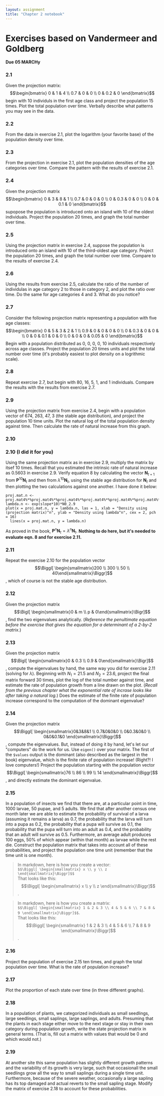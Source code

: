 ```yaml
---
layout: assignment
title: "Chapter 2 notebook"
---
```


# Exercises based on Vandermeer and Goldberg
**Due 05 MARCHy**

### 2.1
Given the projection matrix:
$$\begin{bmatrix}
0 & 1 & 4 \\
0.7 & 0 & 0 \\
0 & 0.2 & 0
\end{bmatrix}$$
begin with 10 individuls in the first age class and project the population 15 times. Plot the total population over time. Verbally describe what patterns you may see in the data.

### 2.2
From the data in exercise 2.1, plot the logarithm (your favorite base) of the population density over time.

### 2.3
From the projection in exercise 2.1, plot the population densities of the age categories over time. Compare the pattern with the results of exercise 2.1.

### 2.4
Given the projection matrix
$$\begin{bmatrix}
0   & 3   & 8   & 1 \\
0.7 & 0   & 0   & 0 \\
0   & 0.3 & 0   & 0 \\
0   & 0   & 0.1 & 0
\end{bmatrix}$$
supopose the population is introduced onto an island with 10 of the oldest individuals. Project the population 20 times, and graph the total number over time.

### 2.5
Using the projection matrix in exercise 2.4, suppose the population is introduced onto an island with 10 of the third-oldest age category. Project the population 20 times, and graph the total number over time. Compare to the results of exercise 2.4.

### 2.6
Using the results from exercise 2.5, calculate the ratio of the number of individulas in age category 2 to those in category 2, and plot the ratio over time. Do the same for age categories 4 and 3. What do you notice?

### 2.7
Consider the following projection matrix representing a population with five age classes:
$$\begin{bmatrix}
0 & 5 & 3 & 2 & 1 \\
0.9 & 0 & 0 & 0 & 0 \\
0 & 0.3 & 0 & 0 &  \\
0 & 0 & 0.1 & 0 & 0 \\
0 & 0 & 0 & 0.05 & 0
\end{bmatrix}$$
Begin with a population distributed as 0, 0, 0, 0, 10 individuals respectively across age classes. Project the population 20 times units and plot the total number over time (it's probably easiest to plot density on a logrithmic scale).

### 2.8
Repeat exercise 2.7, but begin with 80, 16, 5, 1, and 1 individuals. Compare the results with the results from exercise 2.7.

### 2.9
Using the projection matrix from exercise 2.4, begin with a population vector of 674, 263, 47, 3 (the stable age distribution), and project the population 10 time units. Plot the natural log of the total population density against time. Then calculate the rate of natural increase from this graph.

### 2.10
### 2.10 (I did it for you)
Using the same projection matrix as in exercise 2.9, multiply the matrix by itsef 10 times. Recall that you estimated the intrinsic rate of natural increase as 0.5603 in exercise 2.9. Verify equation 8 by calculating the vector $\mathbf{N}_{t+1}$ from $\mathbf{P}^{10}\mathbf{N}_t$ and then from $\lambda ^10\mathbf{N}_t$, using the stable age distribution for $\mathbf{N}_t$ and then plotting the two calculations against one another. I have done it below:  
```
proj.mat.n <- proj.mat4%*%proj.mat4%*%proj.mat4%*%proj.mat4%*%proj.mat4%*%proj.mat4%*%proj.mat4%*%proj.mat4%*%proj.mat4%*%proj.mat4%*%N0_2.9
lambda.n <- exp(slope*10)*N0_2.9
plot(x = proj.mat.n, y = lambda.n, las = 1, xlab = "Density using (projection matrix)^n", ylab = "Density using lambda^n", cex = 2, pch = 16)
  lines(x = proj.mat.n, y = lambda.n)
```  
As proved in the book, $\mathbf{P}^n\mathbf{N}_t = \lambda ^n\mathbf{N}_t$. **Nothing to do here, but it's needed to evaluate eqn. 8 and for exercise 2.11.**

### 2.11
Repeat the exercise 2.10 for the population vector $$\Biggl[ \begin{smallmatrix}200 \\ 300 \\ 50 \\ 40\end{smallmatrix}\Biggr]$$, which of course is not the stable age distribution.

### 2.12
Given the projection matrix $$\Bigl[ \begin{smallmatrix}0 & m \\ p & 0\end{smallmatrix}\Bigr]$$, find the two eigenvalues analytically. (*Reference the penultimate equation before the exercise that gives the equation for a determinant of a 2-by-2 matrix.*)

### 2.13
Given the projection matrix $$\Bigl[ \begin{smallmatrix}0 & 0.3 \\ 0.9 & 0\end{smallmatrix}\Bigr]$$, compute the eigenvalues by hand, the same way you did for exercise 2.11 (solving for $\lambda$). Beginning with $N_1 = 21.5$ and $N_2 = 23.6$, project the final matrix forward 30 times, plot the log of the total number against time, and estimate the rate of population growth from a line drawn on the plot. (*Recall from the previous chapter what the exponential rate of incrase looks like after taking a natural log.*) Does the estimate of the finite rate of population increase correspond to the computation of the dominant eigenvalue?

### 2.14
Given the projection matrix $$\Biggl[ \begin{smallmatrix}0&3&8&1 \\ 0.7&0&0&0 \\ 0&0.3&0&0 \\ 0&0&0.1&0  \end{smallmatrix}\Biggr]$$, compute the eigenvalues. But, instead of doing it by hand, let's let our "computers" do the work for us. Use `eigen()` over your matrix. The first of the `$values` output is the dominant (also described as the largest in the book) eigenvalue, which is the finite rate of population increase! (Right?! I love computers!) Project the population starting with the population vector $$\Biggl[ \begin{smallmatrix}76 \\ 86 \\ 99 \\ 14  \end{smallmatrix}\Biggr]$$, and directly estimate the dominant eigenvalue.


### 2.15
In a population of insects we find that there are, at a particular point in time, 1000 larvae, 50 pupae, and 5 adults. We find that after another census one month later we are able to estimate the probability of survival of a larva (assuming it remains a larva) as 0.7, the probability that the larva will turn into a pupa as 0.2, the probability that a pupa will survive as 0.1, the probability that the pupa will turn into an adult as 0.4, and the probability that an adult will survive as 0.5. Furthermore, an average adult produces 100 eggs, 50% of which appear (within that month) as larvae while the rest die. Construct the population matrix that takes into account all of these probabilities, and project the population one time unit (remember that the time unit is one month).

> In markdown, here is how you create a vector:  
`$$\Biggl[ \begin{smallmatrix} x \\ y \\ z \end{smallmatrix}\Biggr]$$`  
That looks like this: $$\Biggl[ \begin{smallmatrix} x \\ y \\ z \end{smallmatrix}\Biggr]$$.

> In markdown, here is how you create a matrix:  
`$$\Biggl[ \begin{smallmatrix} 1 & 2 & 3 \\ 4 & 5 & 6 \\ 7 & 8 & 9 \end{smallmatrix}\Biggr]$$`.  
That looks like this: $$\Biggl[ \begin{smallmatrix} 1 & 2 & 3 \\ 4 & 5 & 6 \\ 7 & 8 & 9 \end{smallmatrix}\Biggr]$$.

### 2.16
Project the population of exercise 2.15 ten times, and graph the total population over time. What is the rate of population increase?

### 2.17
Plot the proportion of each state over time (in three different graphs).

### 2.18
In a population of plants, we categorized individuals as small seedlings, large seedlings, small saplings, large saplings, and adults. Presuming that the plants in each stage either move to the next stage or stay in their own category during population growth, write the state projection matrix in general terms. (That is, fill out a matrix with values that would be 0 and which would not.)

### 2.19
At another site this same population has slightly different growth patterns and the variability of its growth is very large, such that occasionall the small seedlings grow all the way to small saplings during a single time unit. Furthermore, because of the severe weather, occasionally a large sapling has its top damaged and actual reverts to the small sapling stage. Modify the matrix of exercise 2.18 to account for these probabilities.